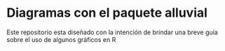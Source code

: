 # Diagramas con el paquete alluvial
Este repositorio esta diseñado con la intención de brindar una breve guía sobre el uso de algunos gráficos en R
